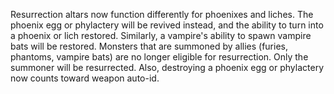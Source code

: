 Resurrection altars now function differently for phoenixes and liches. The phoenix egg or phylactery will be revived instead, and the ability to turn into a phoenix or lich restored. Similarly, a vampire's ability to spawn vampire bats will be restored. Monsters that are summoned by allies (furies, phantoms, vampire bats) are no longer eligible for resurrection. Only the summoner will be resurrected. Also, destroying a phoenix egg or phylactery now counts toward weapon auto-id.